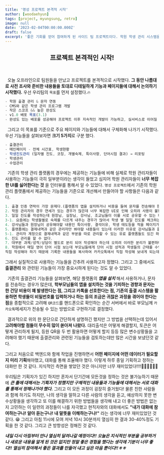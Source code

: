 ```yaml
---
title: '명성 프로젝트 본격적 시작'
author: [woodaehyun]
tags: [project, myungsung, retro]
image: null
date: '2023-02-04T00:00:00.000Z'
draft: false
excerpt: '좋은 기회를 얻어 참여하게 된 사이드 팀 프로젝트이다. 학원 학생 관리 시스템을 만들고 있으며 그 과정을 하루 하루 기록해 보기 위해 짧은 회고와 느낀 점들을 작성해 보려 한다.🌟'
---
```


<h2 align='center'>프로젝트 본격적인 시작!</h2>

<br/>

&nbsp;&nbsp;오늘 오프라인으로 팀원들을 만났고 프로젝트를 본격적으로 시작했다. **그 동안 나름대로 사전 조사와 준비한 내용들을 토대로 디테일하게 기능과 페이지들에 대해서 논의하기 시작했다.** 우선 우리팀의 `목표`를 먼저 설정했다.🔥

```javascript
- 학원 출결 관리 & 문자 연동
- CMS와 같은 학생 관리 프로그램 개발
- 작은 스코프 && 높은 완성도
- v1.0 배포 목표(3.1)
- 완성도 있는 배포를 성공해야 프로젝트 이후 지속적인 개발이 가능하고, 실서비스로 이어질 확률이 높기 때문에 높은 완성도가 요구됨
```

&nbsp;&nbsp;그리고 이 목표를 기준으로 주요 페이지와 기능들에 대해서 구체화해 나가기 시작했다. 우선 기능들을 살펴보자면 **크기 5가지**로 구분 했다.

```javascript
- 출결관리
- 메인페이지 - 전체 시간표, 학생현황
- 학생진도관리 (일자별 진도, 코칭, 개별숙제, 특이사항, 단어시험 결과) → 리포팅
- 학생관리
- 수업관리
```

&nbsp;&nbsp;기존의 학생 관리 플랫폼의 경우에는 제공하는 기능들에 비해 실제로 학원 관리자들이 사용하는 기능들이 극히 일부분이라는 생각이 들었고 심지어 학원 관리자들이 **너무 복잡한 UI를 싫어한다는 것** 을 인터뷰를 통해서 알 수 있었다. `명성 프로젝트`에서 기존의 학원 관리 플랫폼에서 제공하는 기능들을 기준으로 개선해서 만들어야 할 사항들은 다음과 같다.

```javascript
1. 출결 인증 연락이 가장 문제다.(플랫폼의 앱을 설치하거나 비용을 들여 문자를 전송해야 한다.)
2. 학원 관리자의 경우 연세가 있는 경우가 많은데 너무 복잡한 UI로 인해 오히려 사용이 불편하다.
3. 일일 진도를 작성하는데 원장님, 실장님, 강사님, 조교님들이 이를 서로 공유할 수 있는 페이지가 없다.
3-1. 요즘에는 학생들별로 숙제를 다르게 내주는 경우가 많아서 학생 별 일일 진도를 체크하는 경우가 많이 있기 때문에 일일 진도 공유가 필요하다.
4. 강사님들과 원장님이 공유해야할 내용인 특이사항, 결석이유, 학생 태도등을 적을 페이지가 없다.(이를 토대로 학부모와 상담)
5. 플랫폼에는 결제내역과 같은 관리자만 봐야할 내용들이 있는데 이러한 이유로 강사님들과 플랫폼에 작성한 내용을 공유하기 어려움
5-1. 관리자 계정으로 결제내역과 같은 부분을 따로 관리할 수 있는 유료 플랫폼들도 있긴 하다.
6. 진도 관리를 할 수 없다.
7. 대부분 과제/성적/상담이 별도로 분리 되어 작성해야 하는데 오히려 이러한 분리가 불편하다.
8. 학원에서 매일 영어 단어 시험 보는데 부모님들에게 단어 시험 성적과 학생들의 근태를 수업일에 매번 보내야 하는데
직접 작성해야 하기 때문에 기록한 내용들을 복사하여 카카오톡에서 직접 작성해 보내게 되는데 불편하다.
```

그래서 실질적으로 사용하는 기능들을 간추려 사용하고자 정했다. 그리고 그 중에서도 **출결관리** 와 관련된 기능들이 가장 중요시하게 된다는 것도 알 수 있었다.

&nbsp;&nbsp;기존의 출결관리 기능들을 살펴보면, 해당 플랫폼의 **_앱을 설치_** 해서 사용하거나, 문자를 전송하는 경우가 많은데, **학부모님들의 앱을 설치하는 것을 기피하는 경향과 문자는 한 건당 비용이 꽤 발생한다는 점, 그리고 카톡을 선호한다는 점, 기존의 출결 시스템을 활용하면 학생들이 비밀번호를 입력하거나 하는 등의 조금은 귀찮은 과정을 겪어야 한다는 점**을 종합적으로 고려해 `QR코드`를 핸드폰으로 확인하는 순간 서버에서 바로 부모님께 `카카오톡`메세지가 전송될 수 있는 방법으로 구현하기로 결정했다.

&nbsp;&nbsp;결과적으로 위의 한 문단으로 간단하게 설명하긴 했지만 그 방법을 선택하는데 있어서 **고려해야할 점들이 무수히 많이 쏟아져 나왔다.** 대리출석은 어떻게 해결할지, 토큰은 어떻게 관리하게 될지, 등원 QR을 두 번 활용하면 어떻게 할지 등등 많은 변수상황들을 고려해야 했기 때문에 출결관리와 관련된 기능들을 검토하는데만 많은 시간을 보냈던것 같다.

그리고 처음으로 백엔드와 함께 작업을 진행하면서 **어떤 페이지에 어떤 데이터가 필요할지 미리 기획**해야했고, 대화를 통해 조율해야 했다. 이렇게 하루 종일 기획하고 정하는 대화만 한 것 같다. 지식적인 측면을 쌓았던 것은 아니지만 너무 재미있었다!!!!🎉🎉🎉🎉🎉🎉

우리팀은 기획자가 있긴 하지만 혼자서 단기간에 모든것을 정하는 것은 불가능하기 때문에 **_큰 틀에 대해서는 기획자가 정했지만 구체적인 내용들과 기능들에 대해서는 서로 대화를 통해서 정해나가야 했다._** 그리고 이 모든 과정이 굉장히 즐거웠다! 물론 친한 사람들과 함께 하기도 하지만, 나의 생각을 말하고 다른 사람의 생각을 듣고, 예상하지 못한 변수상황들을 생각하고 또 이를 해결하기 위한 방법들을 생각해 내고 더 좋은 방법은 없는지 고민하는 이 일련의 과정들이 나를 자극했고 현직자와의 대화에서도 **"내가 대화에 참여하는구나! 알아 듣는구나! 내 말뜻을 이해하는구나!"** 라는 생각에 너무 재미있었던 것 같다. 😁 그리고 아침 11시에 모여 저녁 10시 30분까지 열심히 한 결과 30-40%정도 기획을 한 것 같다. 그리고 큰 방향성은 정해진 것 같다.

**_내일 다시 아침부터 만나 열심히 달려나갈 예정이다!! 오늘은 지식적인 부분을 공부하거나 새로운 내용을 알게 된 것은 없지만 정말 좋은 경험을 했다는 생각에 기분이 너무 좋다!! 열심히 참여해서 좋은 결과를 만들어 내고 싶은 마음 뿐이다!!ㅎㅎ_**
